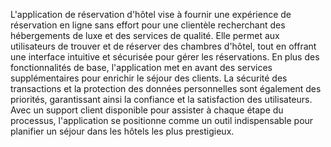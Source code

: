 L'application de réservation d'hôtel vise à fournir une expérience de réservation en ligne sans effort pour une clientèle recherchant des hébergements de luxe et des services de qualité. Elle permet aux utilisateurs de trouver et de réserver des chambres d'hôtel, tout en offrant une interface intuitive et sécurisée pour gérer les réservations. En plus des fonctionnalités de base, l'application met en avant des services supplémentaires pour enrichir le séjour des clients. La sécurité des transactions et la protection des données personnelles sont également des priorités, garantissant ainsi la confiance et la satisfaction des utilisateurs. Avec un support client disponible pour assister à chaque étape du processus, l'application se positionne comme un outil indispensable pour planifier un séjour dans les hôtels les plus prestigieux.
